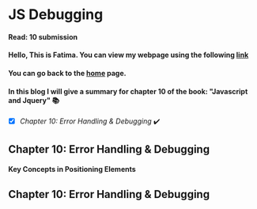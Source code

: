 # JS Debugging
#### Read: 10 submission 

#### Hello, This is Fatima. You can view my webpage using the following [link](https://fati-ma.github.io/201-reading-notes/class-10)
#### You can go back to the [home](https://fati-ma.github.io/201-reading-notes/) page.

#### In this blog I will give a summary for chapter 10 of the book: "Javascript and Jquery" :books:

- [x] *Chapter 10: Error Handling & Debugging* ✔️


## Chapter 10: Error Handling & Debugging


#### Key Concepts in Positioning Elements


## Chapter 10: Error Handling & Debugging

